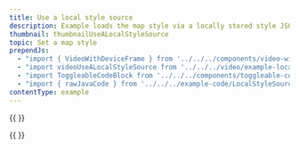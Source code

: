 ```yaml
---
title: Use a local style source
description: Example loads the map style via a locally stored style JSON file or custom raster style.
thumbnail: thumbnailUseALocalStyleSource
topic: Set a map style
prependJs:
  - "import { VideoWithDeviceFrame } from '../../../components/video-with-device-frame'"
  - "import videoUseALocalStyleSource from '../../../video/example-localstyleorcustomrasterstyle.mp4'"
  - "import ToggleableCodeBlock from '../../../components/toggleable-code-block'"
  - "import { rawJavaCode } from '../../../example-code/LocalStyleSourceActivity.js'"
contentType: example
---
```


{{
  <VideoWithDeviceFrame
    videoFile={videoUseALocalStyleSource}
    rotation="horizontal"
    device="pixel-2"
  />
}}

<!-- Any notes about this example would go here.  -->

{{
  <ToggleableCodeBlock
    java={rawJavaCode}
  />
}}

